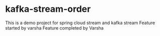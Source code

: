 # kafka-stream-order
This is a demo project for spring cloud stream and kafka stream
Feature started by varsha
Feature completed by Varsha